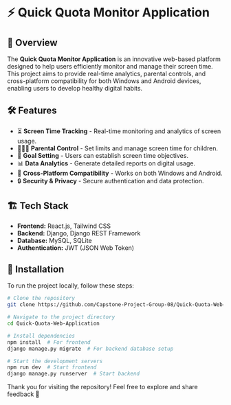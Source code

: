 # ⚡ Quick Quota Monitor Application

## 📌 Overview
The **Quick Quota Monitor Application** is an innovative web-based platform designed to help users efficiently monitor and manage their screen time. This project aims to provide real-time analytics, parental controls, and cross-platform compatibility for both Windows and Android devices, enabling users to develop healthy digital habits.

## 🛠️ Features
- ⏳ **Screen Time Tracking** - Real-time monitoring and analytics of screen usage.
- 👨‍👩‍👧 **Parental Control** - Set limits and manage screen time for children.
- 🎯 **Goal Setting** - Users can establish screen time objectives.
- 📊 **Data Analytics** - Generate detailed reports on digital usage.
- 🔄 **Cross-Platform Compatibility** - Works on both Windows and Android.
- 🔒 **Security & Privacy** - Secure authentication and data protection.

## 🏗️ Tech Stack
- **Frontend:** React.js, Tailwind CSS
- **Backend:** Django, Django REST Framework
- **Database:** MySQL, SQLite
- **Authentication:** JWT (JSON Web Token)

## 🚀 Installation
To run the project locally, follow these steps:

```sh
# Clone the repository
git clone https://github.com/Capstone-Project-Group-08/Quick-Quota-Web-Application.git

# Navigate to the project directory
cd Quick-Quota-Web-Application

# Install dependencies
npm install  # For frontend
django manage.py migrate  # For backend database setup

# Start the development servers
npm run dev  # Start frontend
django manage.py runserver  # Start backend
```

Thank you for visiting the repository! Feel free to explore and share feedback 🌟

